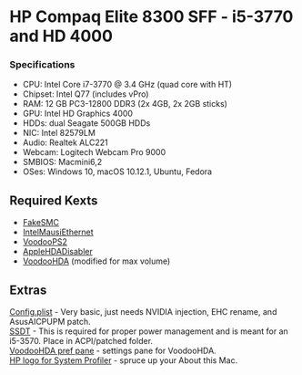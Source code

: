 # HP Compaq Elite 8300 SFF - i5-3770 and HD 4000
### Specifications
* CPU: Intel Core i7-3770 @ 3.4 GHz (quad core with HT)
* Chipset: Intel Q77 (includes vPro)
* RAM: 12 GB PC3-12800 DDR3 (2x 4GB, 2x 2GB sticks)
* GPU: Intel HD Graphics 4000
* HDDs: dual Seagate 500GB HDDs
* NIC: Intel 82579LM
* Audio: Realtek ALC221
* Webcam: Logitech Webcam Pro 9000
* SMBIOS: Macmini6,2
* OSes: Windows 10, macOS 10.12.1, Ubuntu, Fedora

## Required Kexts
* [FakeSMC](https://github.com/RehabMan/OS-X-FakeSMC-kozlek)
* [IntelMausiEthernet](https://bitbucket.org/RehabMan/os-x-intel-network)
* [VoodooPS2](https://github.com/RehabMan/OS-X-Voodoo-PS2-Controller)
* [AppleHDADisabler](https://github.com/Goldfish64/Hackintosh/raw/master/HPCompaqPro6300-i5-GT730Fermi/AppleHDADisabler.kext.zip)
* [VoodooHDA](https://github.com/Goldfish64/Hackintosh/raw/master/HPCompaqPro6300-i5-GT730Fermi/VoodooHDA.kext.zip) (modified for max volume)

## Extras
[Config.plist](https://github.com/Goldfish64/Hackintosh/blob/master/HPCompaqElite8300-i7-HD4000/config.plist) - Very basic, just needs NVIDIA injection, EHC rename, and AsusAICPUPM patch.  
[SSDT](https://github.com/Goldfish64/Hackintosh/raw/master/HPCompaqElite8300-i7-HD4000/SSDT.aml) - This is required for proper power management and is meant for an i5-3570. Place in ACPI/patched folder.  
[VoodooHDA pref pane](https://github.com/Goldfish64/Hackintosh/raw/master/HPCompaqElite8300-i7-HD4000/VoodooHDA.prefPane.zip) - settings pane for VoodooHDA.  
[HP logo for System Profiler](https://github.com/Goldfish64/Hackintosh/raw/master/HPCompaqElite8300-i7-HD4000/SystemLogo.tiff) - spruce up your About this Mac.
